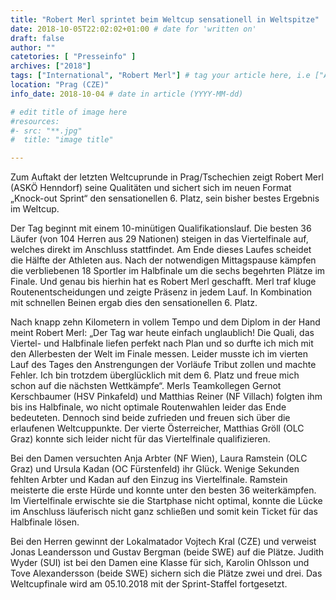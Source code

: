 ```yaml
---
title: "Robert Merl sprintet beim Weltcup sensationell in Weltspitze"
date: 2018-10-05T22:02:02+01:00 # date for 'written on'
draft: false
author: ""
catetories: [ "Presseinfo" ]
archives: ["2018"]
tags: ["International", "Robert Merl"] # tag your article here, i.e ["Austria Cup", "Robert Merl"]
location: "Prag (CZE)"
info_date: 2018-10-04 # date in article (YYYY-MM-dd)

# edit title of image here
#resources:
#- src: "**.jpg"
#  title: "image title"

---
```


Zum Auftakt der letzten Weltcuprunde in Prag/Tschechien zeigt Robert Merl (ASKÖ Henndorf) seine Qualitäten und sichert sich im neuen Format „Knock-out Sprint“ den sensationellen 6. Platz, sein bisher bestes Ergebnis im Weltcup. 

<!--more-->

Der Tag beginnt mit einem 10-minütigen Qualifikationslauf. Die besten 36 Läufer (von 104 Herren aus 29 Nationen) steigen in das Viertelfinale auf, welches direkt im Anschluss stattfindet. Am Ende dieses Laufes scheidet die Hälfte der Athleten aus. Nach der notwendigen Mittagspause kämpfen die verbliebenen 18 Sportler im Halbfinale um die sechs begehrten Plätze im Finale. Und genau bis hierhin hat es Robert Merl geschafft. Merl traf kluge Routenentscheidungen und zeigte Präsenz in jedem Lauf. In Kombination mit schnellen Beinen ergab dies den sensationellen 6. Platz.

Nach knapp zehn Kilometern in vollem Tempo und dem Diplom in der Hand meint Robert Merl: „Der Tag war heute einfach unglaublich! Die Quali, das Viertel- und Halbfinale liefen perfekt nach Plan und so durfte ich mich mit den Allerbesten der Welt im Finale messen. Leider musste ich im vierten Lauf des Tages den Anstrengungen der Vorläufe Tribut zollen und machte Fehler. Ich bin trotzdem überglücklich mit dem 6. Platz und freue mich schon auf die nächsten Wettkämpfe“. 
Merls Teamkollegen Gernot Kerschbaumer (HSV Pinkafeld) und Matthias Reiner (NF Villach) folgten ihm bis ins Halbfinale, wo nicht optimale Routenwahlen leider das Ende bedeuteten. Dennoch sind beide zufrieden und freuen sich über die erlaufenen Weltcuppunkte. Der vierte Österreicher, Matthias Gröll (OLC Graz) konnte sich leider nicht für das Viertelfinale qualifizieren.

Bei den Damen versuchten Anja Arbter (NF Wien), Laura Ramstein (OLC Graz) und Ursula Kadan (OC Fürstenfeld) ihr Glück. Wenige Sekunden fehlten Arbter und Kadan auf den Einzug ins Viertelfinale. Ramstein meisterte die erste Hürde und konnte unter den besten 36 weiterkämpfen. Im Viertelfinale erwischte sie die Startphase nicht optimal, konnte die Lücke im Anschluss läuferisch nicht ganz schließen und somit kein Ticket für das Halbfinale lösen.

Bei den Herren gewinnt der Lokalmatador Vojtech Kral (CZE) und verweist Jonas Leandersson und Gustav Bergman (beide SWE) auf die Plätze. Judith Wyder (SUI) ist bei den Damen eine Klasse für sich, Karolin Ohlsson und Tove Alexandersson (beide SWE) sichern sich die Plätze zwei und drei. Das Weltcupfinale wird am 05.10.2018 mit der Sprint-Staffel fortgesetzt.